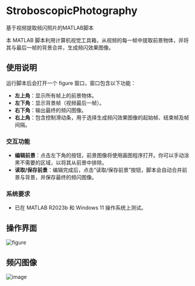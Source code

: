 # StroboscopicPhotography
基于视频提取频闪照片的MATLAB脚本

本 MATLAB 脚本利用计算机视觉工具箱，从视频的每一帧中提取前景物体，并将其与最后一帧的背景合并，生成频闪效果图像。

## 使用说明

运行脚本后会打开一个 figure 窗口，窗口包含以下功能：
- **左上角**：显示所有帧上的前景物体。
- **左下角**：显示背景帧（视频最后一帧）。
- **右下角**：输出最终的频闪图像。
- **右上角**：包含控制滑动条，用于选择生成频闪效果图像的起始帧、结束帧及帧间隔。

### 交互功能
- **编辑前景**：点击左下角的按钮，前景图像将使用画图程序打开。你可以手动涂黑不需要的区域，以将其从前景中排除。
- **读取/保存前景**：编辑完成后，点击“读取/保存前景”按钮，脚本会自动合并前景与背景，并保存最终的频闪图像。

### 系统要求
- 已在 MATLAB R2023b 和 Windows 11 操作系统上测试。

## 操作界面
![figure](https://github.com/user-attachments/assets/590157ce-dadb-402d-b24e-d40ab9f263e9)

## 频闪图像
![image](https://github.com/user-attachments/assets/5268216a-bf72-4531-90a0-b1d60d82a2ad)
